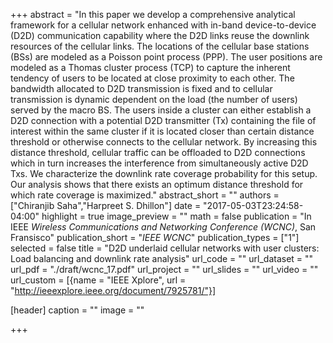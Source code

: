 +++
abstract = "In this paper we develop a comprehensive analytical framework for a cellular network enhanced with in-band device-to-device (D2D) communication capability where the D2D links reuse the downlink resources of the cellular links. The locations of the cellular base stations (BSs) are modeled as a Poisson point process (PPP). The user positions are modeled as a Thomas cluster process (TCP) to capture the inherent tendency of users to be located at close proximity to each other. The bandwidth allocated to D2D transmission is fixed and to cellular transmission is dynamic dependent on the load (the number of users) served by the macro BS. The users inside a cluster can either establish a D2D connection with a potential D2D transmitter (Tx) containing the file of interest within the same cluster if it is located closer than certain distance threshold or otherwise connects to the cellular network. By increasing this distance threshold, cellular traffic can be offloaded to D2D connections which in turn increases the interference from simultaneously active D2D Txs. We characterize the downlink rate coverage probability for this setup. Our analysis shows that there exists an optimum distance threshold for which rate coverage is maximized."
abstract_short = ""
authors = ["Chiranjib Saha","Harpreet S. Dhillon"]
date = "2017-05-03T23:24:58-04:00"
highlight = true
image_preview = ""
math = false
publication = "In IEEE *Wireless Communications and Networking Conference (WCNC)*,  San Fransisco"
publication_short = "*IEEE WCNC*"
publication_types = ["1"]
selected = false
title = "D2D underlaid cellular networks with user clusters: Load balancing and downlink rate analysis"
url_code = ""
url_dataset = ""
url_pdf = "./draft/wcnc_17.pdf"
url_project = ""
url_slides = ""
url_video = ""
url_custom = [{name = "IEEE Xplore", url = "http://ieeexplore.ieee.org/document/7925781/"}]

[header]
  caption = ""
  image = ""

+++

